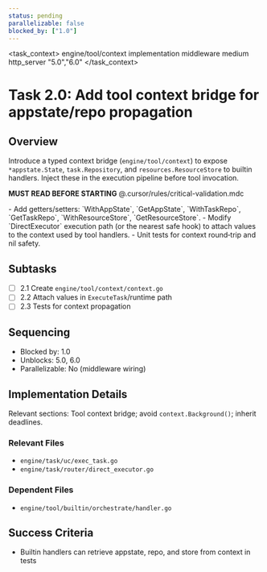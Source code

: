 ```yaml
---
status: pending
parallelizable: false
blocked_by: ["1.0"]
---
```


<task_context>
<domain>engine/tool/context</domain>
<type>implementation</type>
<scope>middleware</scope>
<complexity>medium</complexity>
<dependencies>http_server</dependencies>
<unblocks>"5.0","6.0"</unblocks>
</task_context>

# Task 2.0: Add tool context bridge for appstate/repo propagation

## Overview

Introduce a typed context bridge (`engine/tool/context`) to expose `*appstate.State`, `task.Repository`, and `resources.ResourceStore` to builtin handlers. Inject these in the execution pipeline before tool invocation.

<import>**MUST READ BEFORE STARTING** @.cursor/rules/critical-validation.mdc</import>

<requirements>
- Add getters/setters: `WithAppState`, `GetAppState`, `WithTaskRepo`, `GetTaskRepo`, `WithResourceStore`, `GetResourceStore`.
- Modify `DirectExecutor` execution path (or the nearest safe hook) to attach values to the context used by tool handlers.
- Unit tests for context round‑trip and nil safety.
</requirements>

## Subtasks

- [ ] 2.1 Create `engine/tool/context/context.go`
- [ ] 2.2 Attach values in `ExecuteTask`/runtime path
- [ ] 2.3 Tests for context propagation

## Sequencing

- Blocked by: 1.0
- Unblocks: 5.0, 6.0
- Parallelizable: No (middleware wiring)

## Implementation Details

Relevant sections: Tool context bridge; avoid `context.Background()`; inherit deadlines.

### Relevant Files

- `engine/task/uc/exec_task.go`
- `engine/task/router/direct_executor.go`

### Dependent Files

- `engine/tool/builtin/orchestrate/handler.go`

## Success Criteria

- Builtin handlers can retrieve appstate, repo, and store from context in tests
